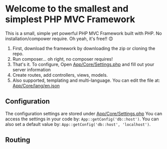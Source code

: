# Welcome to the smallest and simplest PHP MVC Framework

This is a small, simple yet powerful PHP MVC Framework built with PHP. No installation/compower require. Oh yeah, it's free!! 😊

1. First, download the framework by downloading the zip or cloning the repo.
1. Run composer... oh right, no composer requires!
1. That's it. To configure, Open [App/Core/Settings.php](App/Core/Settings.php) and fill out your server information
1. Create routes, add controllers, views, models.
1. Also supported, templating and multi-language. You can edit the file at: [App/Core/lang/en.json](App/lang/en.json)

## Configuration
The configuration settings are stored under [App/Core/Settings.php](App/Core/Settings.php)
You can access the settings in your code by: `App::getConfig('db::host')`. You can also set a default value by: `App::getConfig('db::host', 'localhost')`.

## Routing


